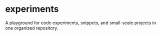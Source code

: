 # experiments
A playground for code experiments, snippets, and small-scale projects in one organized repository.
